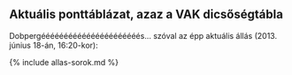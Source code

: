 ## Aktuális ponttáblázat, azaz a VAK dicsőségtábla

Dobpergéééééééééééééééééééééés... szóval az épp aktuális állás (2013. június 18-án, 16:20-kor):

{% include allas-sorok.md %}
